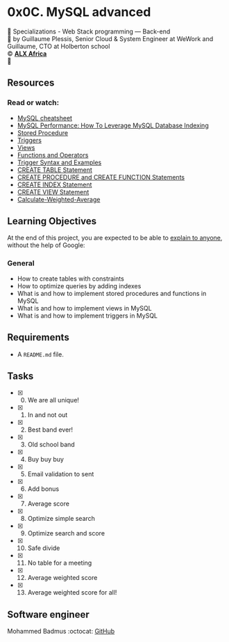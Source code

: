 # 0x0C. MySQL advanced
:open_file_folder: Specializations - Web Stack programming ― Back-end  
:bust_in_silhouette: by Guillaume Plessis, Senior Cloud & System Engineer at WeWork and Guillaume, CTO at Holberton school  
:copyright: **[ALX Africa](https://www.alxafrica.com/)**  
:bookmark: 

## Resources
### Read or watch:
* [MySQL cheatsheet](https://devhints.io/mysql)
* [MySQL Performance: How To Leverage MySQL Database Indexing](https://www.liquidweb.com/kb/mysql-optimization-how-to-leverage-mysql-database-indexing/)
* [Stored Procedure](https://www.w3resource.com/mysql/mysql-procedure.php)
* [Triggers](https://www.w3resource.com/mysql/mysql-triggers.php)
* [Views](https://www.w3resource.com/mysql/mysql-views.php)
* [Functions and Operators](https://dev.mysql.com/doc/refman/5.7/en/functions.html)
* [Trigger Syntax and Examples](https://dev.mysql.com/doc/refman/5.7/en/trigger-syntax.html)
* [CREATE TABLE Statement](https://dev.mysql.com/doc/refman/5.7/en/create-table.html)
* [CREATE PROCEDURE and CREATE FUNCTION Statements](https://dev.mysql.com/doc/refman/5.7/en/create-procedure.html)
* [CREATE INDEX Statement](https://dev.mysql.com/doc/refman/5.7/en/create-index.html)
* [CREATE VIEW Statement](https://dev.mysql.com/doc/refman/5.7/en/create-view.html)
* [Calculate-Weighted-Average](https://www.wikihow.com/Calculate-Weighted-Average)

## Learning Objectives
At the end of this project, you are expected to be able to [explain to anyone](https://fs.blog/2012/04/feynman-technique/), without the help of Google:
### General
* How to create tables with constraints
* How to optimize queries by adding indexes
* What is and how to implement stored procedures and functions in MySQL
* What is and how to implement views in MySQL
* What is and how to implement triggers in MySQL

## Requirements
* A ```README.md``` file.

## Tasks
* [x] 0. We are all unique!
* [x] 1. In and not out
* [x] 2. Best band ever!
* [x] 3. Old school band
* [x] 4. Buy buy buy
* [x] 5. Email validation to sent
* [x] 6. Add bonus
* [x] 7. Average score
* [x] 8. Optimize simple search
* [x] 9. Optimize search and score
* [x] 10. Safe divide
* [x] 11. No table for a meeting
* [x] 12. Average weighted score
* [x] 13. Average weighted score for all!

## Software engineer
Mohammed Badmus
:octocat: [GitHub](https://github.com/globalsmile/)
